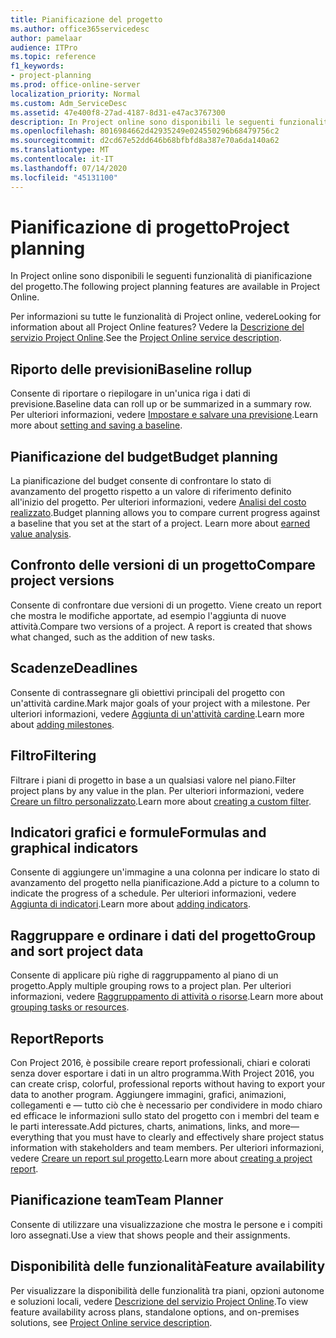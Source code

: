 ```yaml
---
title: Pianificazione del progetto
ms.author: office365servicedesc
author: pamelaar
audience: ITPro
ms.topic: reference
f1_keywords:
- project-planning
ms.prod: office-online-server
localization_priority: Normal
ms.custom: Adm_ServiceDesc
ms.assetid: 47e400f8-27ad-4187-8d31-e47ac3767300
description: In Project online sono disponibili le seguenti funzionalità di pianificazione del progetto.
ms.openlocfilehash: 8016984662d42935249e024550296b68479756c2
ms.sourcegitcommit: d2cd67e52dd646b68bfbfd8a387e70a6da140a62
ms.translationtype: MT
ms.contentlocale: it-IT
ms.lasthandoff: 07/14/2020
ms.locfileid: "45131100"
---
```

# <a name="project-planning"></a><span data-ttu-id="1a930-103">Pianificazione di progetto</span><span class="sxs-lookup"><span data-stu-id="1a930-103">Project planning</span></span>

<span data-ttu-id="1a930-104">In Project online sono disponibili le seguenti funzionalità di pianificazione del progetto.</span><span class="sxs-lookup"><span data-stu-id="1a930-104">The following project planning features are available in Project Online.</span></span>
  
<span data-ttu-id="1a930-105">Per informazioni su tutte le funzionalità di Project online, vedere</span><span class="sxs-lookup"><span data-stu-id="1a930-105">Looking for information about all Project Online features?</span></span> <span data-ttu-id="1a930-106">Vedere la [Descrizione del servizio Project Online](project-online-service-description.md).</span><span class="sxs-lookup"><span data-stu-id="1a930-106">See the [Project Online service description](project-online-service-description.md).</span></span>
  
## <a name="baseline-rollup"></a><span data-ttu-id="1a930-107">Riporto delle previsioni</span><span class="sxs-lookup"><span data-stu-id="1a930-107">Baseline rollup</span></span>

<span data-ttu-id="1a930-108">Consente di riportare o riepilogare in un'unica riga i dati di previsione.</span><span class="sxs-lookup"><span data-stu-id="1a930-108">Baseline data can roll up or be summarized in a summary row.</span></span> <span data-ttu-id="1a930-109">Per ulteriori informazioni, vedere [Impostare e salvare una previsione](https://go.microsoft.com/fwlink/p/?LinkId=271346).</span><span class="sxs-lookup"><span data-stu-id="1a930-109">Learn more about [setting and saving a baseline](https://go.microsoft.com/fwlink/p/?LinkId=271346).</span></span>
  
## <a name="budget-planning"></a><span data-ttu-id="1a930-110">Pianificazione del budget</span><span class="sxs-lookup"><span data-stu-id="1a930-110">Budget planning</span></span>

<span data-ttu-id="1a930-p103">La pianificazione del budget consente di confrontare lo stato di avanzamento del progetto rispetto a un valore di riferimento definito all'inizio del progetto. Per ulteriori informazioni, vedere [Analisi del costo realizzato](https://go.microsoft.com/fwlink/p/?LinkId=271336).</span><span class="sxs-lookup"><span data-stu-id="1a930-p103">Budget planning allows you to compare current progress against a baseline that you set at the start of a project. Learn more about [earned value analysis](https://go.microsoft.com/fwlink/p/?LinkId=271336).</span></span>
  
## <a name="compare-project-versions"></a><span data-ttu-id="1a930-113">Confronto delle versioni di un progetto</span><span class="sxs-lookup"><span data-stu-id="1a930-113">Compare project versions</span></span>

<span data-ttu-id="1a930-p104">Consente di confrontare due versioni di un progetto. Viene creato un report che mostra le modifiche apportate, ad esempio l'aggiunta di nuove attività.</span><span class="sxs-lookup"><span data-stu-id="1a930-p104">Compare two versions of a project. A report is created that shows what changed, such as the addition of new tasks.</span></span>
  
## <a name="deadlines"></a><span data-ttu-id="1a930-116">Scadenze</span><span class="sxs-lookup"><span data-stu-id="1a930-116">Deadlines</span></span>

<span data-ttu-id="1a930-117">Consente di contrassegnare gli obiettivi principali del progetto con un'attività cardine.</span><span class="sxs-lookup"><span data-stu-id="1a930-117">Mark major goals of your project with a milestone.</span></span> <span data-ttu-id="1a930-118">Per ulteriori informazioni, vedere [Aggiunta di un'attività cardine](https://go.microsoft.com/fwlink/p/?LinkId=271339).</span><span class="sxs-lookup"><span data-stu-id="1a930-118">Learn more about [adding milestones](https://go.microsoft.com/fwlink/p/?LinkId=271339).</span></span>
  
## <a name="filtering"></a><span data-ttu-id="1a930-119">Filtro</span><span class="sxs-lookup"><span data-stu-id="1a930-119">Filtering</span></span>

<span data-ttu-id="1a930-120">Filtrare i piani di progetto in base a un qualsiasi valore nel piano.</span><span class="sxs-lookup"><span data-stu-id="1a930-120">Filter project plans by any value in the plan.</span></span> <span data-ttu-id="1a930-121">Per ulteriori informazioni, vedere [Creare un filtro personalizzato](https://go.microsoft.com/fwlink/p/?LinkId=271341).</span><span class="sxs-lookup"><span data-stu-id="1a930-121">Learn more about [creating a custom filter](https://go.microsoft.com/fwlink/p/?LinkId=271341).</span></span>
  
## <a name="formulas-and-graphical-indicators"></a><span data-ttu-id="1a930-122">Indicatori grafici e formule</span><span class="sxs-lookup"><span data-stu-id="1a930-122">Formulas and graphical indicators</span></span>

<span data-ttu-id="1a930-123">Consente di aggiungere un'immagine a una colonna per indicare lo stato di avanzamento del progetto nella pianificazione.</span><span class="sxs-lookup"><span data-stu-id="1a930-123">Add a picture to a column to indicate the progress of a schedule.</span></span> <span data-ttu-id="1a930-124">Per ulteriori informazioni, vedere [Aggiunta di indicatori](https://go.microsoft.com/fwlink/p/?LinkId=271340).</span><span class="sxs-lookup"><span data-stu-id="1a930-124">Learn more about [adding indicators](https://go.microsoft.com/fwlink/p/?LinkId=271340).</span></span>
  
## <a name="group-and-sort-project-data"></a><span data-ttu-id="1a930-125">Raggruppare e ordinare i dati del progetto</span><span class="sxs-lookup"><span data-stu-id="1a930-125">Group and sort project data</span></span>

<span data-ttu-id="1a930-126">Consente di applicare più righe di raggruppamento al piano di un progetto.</span><span class="sxs-lookup"><span data-stu-id="1a930-126">Apply multiple grouping rows to a project plan.</span></span> <span data-ttu-id="1a930-127">Per ulteriori informazioni, vedere [Raggruppamento di attività o risorse](https://go.microsoft.com/fwlink/p/?LinkId=271326).</span><span class="sxs-lookup"><span data-stu-id="1a930-127">Learn more about [grouping tasks or resources](https://go.microsoft.com/fwlink/p/?LinkId=271326).</span></span>
  
## <a name="reports"></a><span data-ttu-id="1a930-128">Report</span><span class="sxs-lookup"><span data-stu-id="1a930-128">Reports</span></span>

<span data-ttu-id="1a930-129">Con Project 2016, è possibile creare report professionali, chiari e colorati senza dover esportare i dati in un altro programma.</span><span class="sxs-lookup"><span data-stu-id="1a930-129">With Project 2016, you can create crisp, colorful, professional reports without having to export your data to another program.</span></span> <span data-ttu-id="1a930-130">Aggiungere immagini, grafici, animazioni, collegamenti e &mdash; tutto ciò che è necessario per condividere in modo chiaro ed efficace le informazioni sullo stato del progetto con i membri del team e le parti interessate.</span><span class="sxs-lookup"><span data-stu-id="1a930-130">Add pictures, charts, animations, links, and more&mdash;everything that you must have to clearly and effectively share project status information with stakeholders and team members.</span></span> <span data-ttu-id="1a930-131">Per ulteriori informazioni, vedere [Creare un report sul progetto](https://go.microsoft.com/fwlink/p/?LinkId=271349).</span><span class="sxs-lookup"><span data-stu-id="1a930-131">Learn more about [creating a project report](https://go.microsoft.com/fwlink/p/?LinkId=271349).</span></span>
  
## <a name="team-planner"></a><span data-ttu-id="1a930-132">Pianificazione team</span><span class="sxs-lookup"><span data-stu-id="1a930-132">Team Planner</span></span>

<span data-ttu-id="1a930-133">Consente di utilizzare una visualizzazione che mostra le persone e i compiti loro assegnati.</span><span class="sxs-lookup"><span data-stu-id="1a930-133">Use a view that shows people and their assignments.</span></span> 
  
## <a name="feature-availability"></a><span data-ttu-id="1a930-134">Disponibilità delle funzionalità</span><span class="sxs-lookup"><span data-stu-id="1a930-134">Feature availability</span></span>

<span data-ttu-id="1a930-135">Per visualizzare la disponibilità delle funzionalità tra piani, opzioni autonome e soluzioni locali, vedere [Descrizione del servizio Project Online](project-online-service-description.md).</span><span class="sxs-lookup"><span data-stu-id="1a930-135">To view feature availability across plans, standalone options, and on-premises solutions, see [Project Online service description](project-online-service-description.md).</span></span>
  